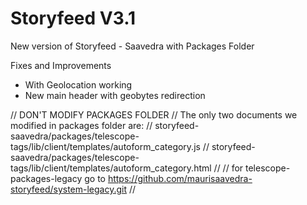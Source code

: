 # Storyfeed V3.1
New version of Storyfeed - Saavedra with Packages Folder

Fixes and Improvements
- With Geolocation working
- New main header with geobytes redirection


// DON'T MODIFY PACKAGES FOLDER
// The only two documents we modified in packages folder are:
// storyfeed-saavedra/packages/telescope-tags/lib/client/templates/autoform_category.js
// storyfeed-saavedra/packages/telescope-tags/lib/client/templates/autoform_category.html
// 
// for telescope-packages-legacy go to https://github.com/maurisaavedra-storyfeed/system-legacy.git
// 

